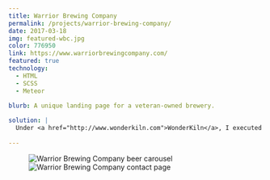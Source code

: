 ```yaml
---
title: Warrior Brewing Company
permalink: /projects/warrior-brewing-company/
date: 2017-03-18
img: featured-wbc.jpg
color: 776950
link: https://www.warriorbrewingcompany.com/
featured: true
technology:
  - HTML
  - SCSS
  - Meteor
  
blurb: A unique landing page for a veteran-owned brewery. 

solution: |
  Under <a href="http://www.wonderkiln.com">WonderKiln</a>, I executed the landing page for Warrior Brewing company and came up with the responsive version of the site. The heavy use of textures and imagery provided a unique challenge to making sure the site worked well on mobile. Extra care was taken to deliver the smallest file sizes possible without sacrificing the design.
  
---
```

<figure class="projects__image-wrapper row row--full" style="background-color: #{{ page.color }}">
  <div class="projects__col--half">
    <img class="projects__image" src="{{ site.imgurl }}wbc-carousel.jpg" alt="Warrior Brewing Company beer carousel">
  </div>
  <div class="projects__col--half">
    <img class="projects__image" src="{{ site.imgurl }}wbc-contact.jpg" alt="Warrior Brewing Company contact page">
  </div>
</figure>
